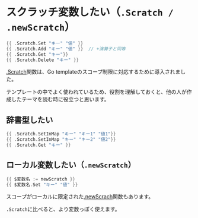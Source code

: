 # スクラッチ変数したい（``.Scratch / .newScratch``）

```go
{{ .Scratch.Set "キー" "値" }}
{{ .Scratch.Add "キー" "値" }}  // +演算子と同等
{{ .Scratch.Get "キー"}}
{{ .Scratch.Delete "キー" }}
```

[.Scratch](https://neohugo.github.io/functions/scratch/)関数は、Go templateのスコープ制限に対応するために導入されました。

テンプレートの中でよく使われているため、役割を理解しておくと、他の人が作成したテーマを読む時に役立つと思います。

## 辞書型したい

```go
{{ .Scratch.SetInMap "キー" "キー1" "値1"}}
{{ .Scratch.SetInMap "キー" "キー2" "値2"}}
{{ .Scratch.Get "キー" }}
```

## ローカル変数したい（``.newScratch``）

```go
{{ $変数名 := newScratch }}
{{ $変数名.Set "キー" "値" }}
```

スコープがローカルに限定された[.newScrach](https://neohugo.github.io/functions/scratch/#the-local-newscratch)関数もあります。

``.Scratch``に比べると、より変数っぽく使えます。
